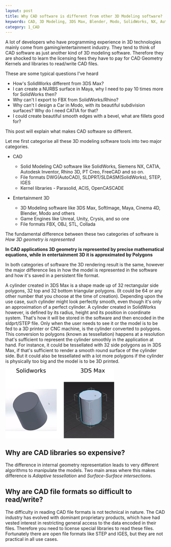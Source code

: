 ```yaml
---
layout: post
title: Why CAD software is different from other 3D Modeling software?
keywords: CAD, 3D Modeling, 3DS Max, Blender, Modo, SolidWorks, NX, AutoCAD, Rhino 3D, CATIA
category: 1_CAD
---
```


A lot of developers who have programming experience in 3D technologies mainly come from gaming/entertainment industry. They tend to think of CAD software as just another kind of 3D modeling software. Therefore they are shocked to learn the licensing fees they have to pay for CAD Geometry Kernels and libraries to read/write CAD files.

These are some typical questions I've heard

* How's SolidWorks different from 3DS Max?
* I can create a NURBS surface in Maya, why I need to pay 10 times more for SolidWorks then?
* Why can't I export to FBX from SolidWorks/Rhino?
* Why can't I design a Car in Modo, with its beautiful subdivision surfaces? Why do I need CATIA for that?
* I could create beautiful smooth edges with a bevel, what are fillets good for?

This post will explain what makes CAD software so different.

Let me first categorise all these 3D modeling software tools into two major categories.

* CAD
  - Solid Modeling CAD software like SolidWorks, Siemens NX, CATIA, Autodesk Inventor, Rhino 3D, PT Creo, FreeCAD and so on.
  - File formats DWG(AutoCAD), SLDPRT/SLDASM(SolidWorks), STEP, IGES
  - Kernel libraries - Parasolid, ACIS, OpenCASCADE

* Entertainment 3D
  - 3D Modeling software like 3DS Max, SoftImage, Maya, Cinema 4D, Blender, Modo and others
  - Game Engines like Unreal, Unity, Crysis, and so one
  - File formats FBX, OBJ, STL, Collada

The fundamental difference between these two categories of software is *How 3D geometry is represented*

**In CAD applications 3D geometry is represented by precise mathematical equations, while in entertainment 3D it is approximated by Polygons**

In both categories of software the 3D rendering result is the same, however the major difference lies in how the model is represented in the software and how it's saved in a persistent file format.

A cylinder created in 3DS Max is a shape made up of 32 rectangular side polygons, 32 top and 32 bottom triangular polygons. (It could be 64 or any other number that you choose at the time of creation). Depending upon the use case, such cylinder might look perfectly smooth, even though it's only an approximation of a perfect cylinder. A cylinder created in SolidWorks however, is defined by its radius, height and its position in coordinate system. That's how it will be stored in the software and then encoded in the sldprt/STEP file. Only when the user needs to see it or the model is to be fed to a 3D printer or CNC machine, is the cylinder converted to polygons. This conversion to polygons (known as tessellation) happens at a resolution that's sufficient to represent the cylinder smoothly in the application at hand. For instance, it could be tessellated with 32 side polygons as in 3DS Max, if that's sufficient to render a smooth round surface of the cylinder side. But it could also be tessellated with a lot more polygons if the cylinder is physically too big and the model is to be 3D printed.

<img src="/img/cylinder-comparision.png"/>


Why are CAD libraries so expensive?
---
The difference in internal geometry representation leads to very different algorithms to manipulate the models. Two main areas where this makes difference is *Adaptive tessellation* and *Surface-Surface intersections*.



Why are CAD file formats so difficult to read/write?
---
The difficulty in reading CAD file formats is not technical in nature. The CAD industry has evolved with dominant proprietary products, which have had vested interest in restricting general access to the data encoded in their files. Therefore you need to license special libraries to read these files. Fortunately there are open file formats like STEP and IGES, but they are not practical in all use cases.

